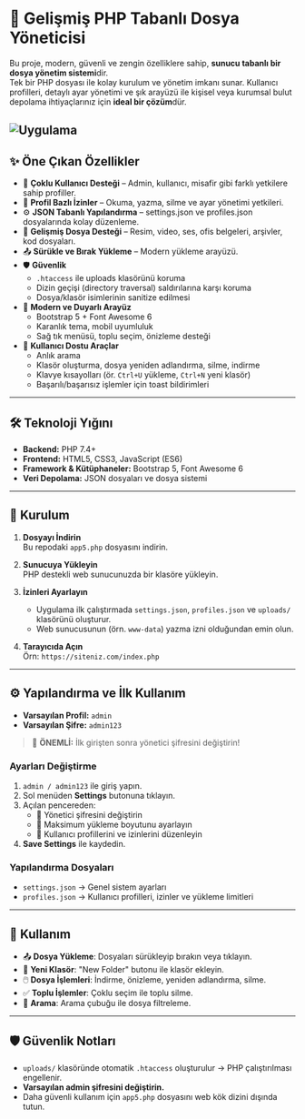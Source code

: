# 📂 Gelişmiş PHP Tabanlı Dosya Yöneticisi

Bu proje, modern, güvenli ve zengin özelliklere sahip, **sunucu tabanlı bir dosya yönetim sistemi**dir.  
Tek bir PHP dosyası ile kolay kurulum ve yönetim imkanı sunar. Kullanıcı profilleri, detaylı ayar yönetimi ve şık arayüzü ile kişisel veya kurumsal bulut depolama ihtiyaçlarınız için **ideal bir çözüm**dür.

![Uygulama ]([https://example.com/screenshots/login.png](https://raw.githubusercontent.com/msn560/php/refs/heads/main/file_manager/app.png))
---

## ✨ Öne Çıkan Özellikler

- 👥 **Çoklu Kullanıcı Desteği** – Admin, kullanıcı, misafir gibi farklı yetkilere sahip profiller.
- 🔐 **Profil Bazlı İzinler** – Okuma, yazma, silme ve ayar yönetimi yetkileri.
- ⚙️ **JSON Tabanlı Yapılandırma** – settings.json ve profiles.json dosyalarında kolay düzenleme.
- 📑 **Gelişmiş Dosya Desteği** – Resim, video, ses, ofis belgeleri, arşivler, kod dosyaları.
- 📤 **Sürükle ve Bırak Yükleme** – Modern yükleme arayüzü.
- 🛡️ **Güvenlik**  
  - `.htaccess` ile uploads klasörünü koruma  
  - Dizin geçişi (directory traversal) saldırılarına karşı koruma  
  - Dosya/klasör isimlerinin sanitize edilmesi
- 🎨 **Modern ve Duyarlı Arayüz**  
  - Bootstrap 5 + Font Awesome 6  
  - Karanlık tema, mobil uyumluluk  
  - Sağ tık menüsü, toplu seçim, önizleme desteği
- 🔎 **Kullanıcı Dostu Araçlar**  
  - Anlık arama  
  - Klasör oluşturma, dosya yeniden adlandırma, silme, indirme  
  - Klavye kısayolları (ör. `Ctrl+U` yükleme, `Ctrl+N` yeni klasör)  
  - Başarılı/başarısız işlemler için toast bildirimleri

---

## 🛠️ Teknoloji Yığını

- **Backend:** PHP 7.4+
- **Frontend:** HTML5, CSS3, JavaScript (ES6)
- **Framework & Kütüphaneler:** Bootstrap 5, Font Awesome 6
- **Veri Depolama:** JSON dosyaları ve dosya sistemi

---

## 🚀 Kurulum

1. **Dosyayı İndirin**  
   Bu repodaki `app5.php` dosyasını indirin.

2. **Sunucuya Yükleyin**  
   PHP destekli web sunucunuzda bir klasöre yükleyin.

3. **İzinleri Ayarlayın**  
   - Uygulama ilk çalıştırmada `settings.json`, `profiles.json` ve `uploads/` klasörünü oluşturur.  
   - Web sunucusunun (örn. `www-data`) yazma izni olduğundan emin olun.  

4. **Tarayıcıda Açın**  
   Örn: `https://siteniz.com/index.php`

---

## ⚙️ Yapılandırma ve İlk Kullanım

- **Varsayılan Profil:** `admin`  
- **Varsayılan Şifre:** `admin123`

> 🔔 **ÖNEMLİ:** İlk girişten sonra yönetici şifresini değiştirin!

### Ayarları Değiştirme
1. `admin / admin123` ile giriş yapın.  
2. Sol menüden **Settings** butonuna tıklayın.  
3. Açılan pencereden:  
   - 🔑 Yönetici şifresini değiştirin  
   - 📂 Maksimum yükleme boyutunu ayarlayın  
   - 👥 Kullanıcı profillerini ve izinlerini düzenleyin  
4. **Save Settings** ile kaydedin.

### Yapılandırma Dosyaları
- `settings.json` → Genel sistem ayarları  
- `profiles.json` → Kullanıcı profilleri, izinler ve yükleme limitleri  

---

## 📖 Kullanım

- 📤 **Dosya Yükleme**: Dosyaları sürükleyip bırakın veya tıklayın.  
- 📁 **Yeni Klasör**: "New Folder" butonu ile klasör ekleyin.  
- 🖱️ **Dosya İşlemleri**: İndirme, önizleme, yeniden adlandırma, silme.  
- ✅ **Toplu İşlemler**: Çoklu seçim ile toplu silme.  
- 🔎 **Arama**: Arama çubuğu ile dosya filtreleme.  

---

## 🛡️ Güvenlik Notları

- `uploads/` klasöründe otomatik `.htaccess` oluşturulur → PHP çalıştırılması engellenir.  
- **Varsayılan admin şifresini değiştirin.**  
- Daha güvenli kullanım için `app5.php` dosyasını web kök dizini dışında tutun.  
 

